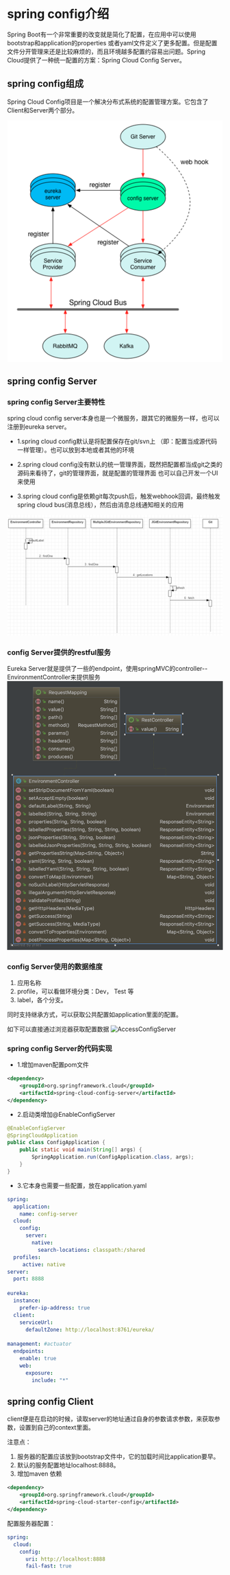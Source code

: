 # spring config介绍

Spring Boot有一个非常重要的改变就是简化了配置，在应用中可以使用bootstrap和application的properties 或者yaml文件定义了更多配置。但是配置文件分开管理来还是比较麻烦的，而且环境越多配置约容易出问题。Spring Cloud提供了一种统一配置的方案：Spring Cloud Config Server。

## spring config组成 

Spring Cloud Config项目是一个解决分布式系统的配置管理方案。它包含了Client和Server两个部分。

![springConfigServer](./images/springConfigServer.png)

## spring config Server

### spring config Server主要特性

spring cloud config server本身也是一个微服务，跟其它的微服务一样，也可以注册到eureka server。

* 1.spring cloud config默认是将配置保存在git/svn上 （即：配置当成源代码一样管理）。也可以放到本地或者其他的环境

* 2.spring cloud config没有默认的统一管理界面，既然把配置都当成git之类的源码来看待了，git的管理界面，就是配置的管理界面
  也可以自己开发一个UI来使用

* 3.spring cloud config是依赖git每次push后，触发webhook回调，最终触发spring cloud bus(消息总线），然后由消息总线通知相关的应用

![springConfigGitSeq](./images/springConfigGitSeq.png)

### config Server提供的restful服务

Eureka Server就是提供了一些的endpoint，使用springMVC的controller--EnvironmentController来提供服务
![EnvironmentController](./images/EnvironmentController.png)

### config Server使用的数据维度

1. 应用名称
2. profile，可以看做环境分类：Dev， Test 等
3. label，各个分支。

同时支持继承方式，可以获取公共配置如application里面的配置。

如下可以直接通过浏览器获取配置数据
![AccessConfigServer](./images/AccessConfigServer.gif)

### spring config Server的代码实现

* 1.增加maven配置pom文件
  
```xml
<dependency>
    <groupId>org.springframework.cloud</groupId>
    <artifactId>spring-cloud-config-server</artifactId>
</dependency>
```

* 2.启动类增加@EnableConfigServer

```java
@EnableConfigServer
@SpringCloudApplication
public class ConfigApplication {
    public static void main(String[] args) {
        SpringApplication.run(ConfigApplication.class, args);
    }
}
```

* 3.它本身也需要一些配置，放在application.yaml

```yaml
spring:
  application:
    name: config-server
  cloud:
    config:
      server:
        native:
          search-locations: classpath:/shared
  profiles:
     active: native
server:
  port: 8888

eureka:
  instance:
    prefer-ip-address: true
  client:
    serviceUrl:
      defaultZone: http://localhost:8761/eureka/

management: #actuator
  endpoints:
    enable: true
    web:
      exposure:
        include: "*"
```

## spring config Client

client便是在启动的时候，读取server的地址通过自身的参数请求参数，来获取参数，设置到自己的context里面。

注意点：

1. 服务器的配置应该放到bootstrap文件中，它的加载时间比application要早。
2. 默认的服务配置地址localhost:8888。
3. 增加maven 依赖

```xml
<dependency>
    <groupId>org.springframework.cloud</groupId>
    <artifactId>spring-cloud-starter-config</artifactId>
</dependency>
```

配置服务器配置：

```yaml
spring:
  cloud:
    config:
      uri: http://localhost:8888
      fail-fast: true
```
